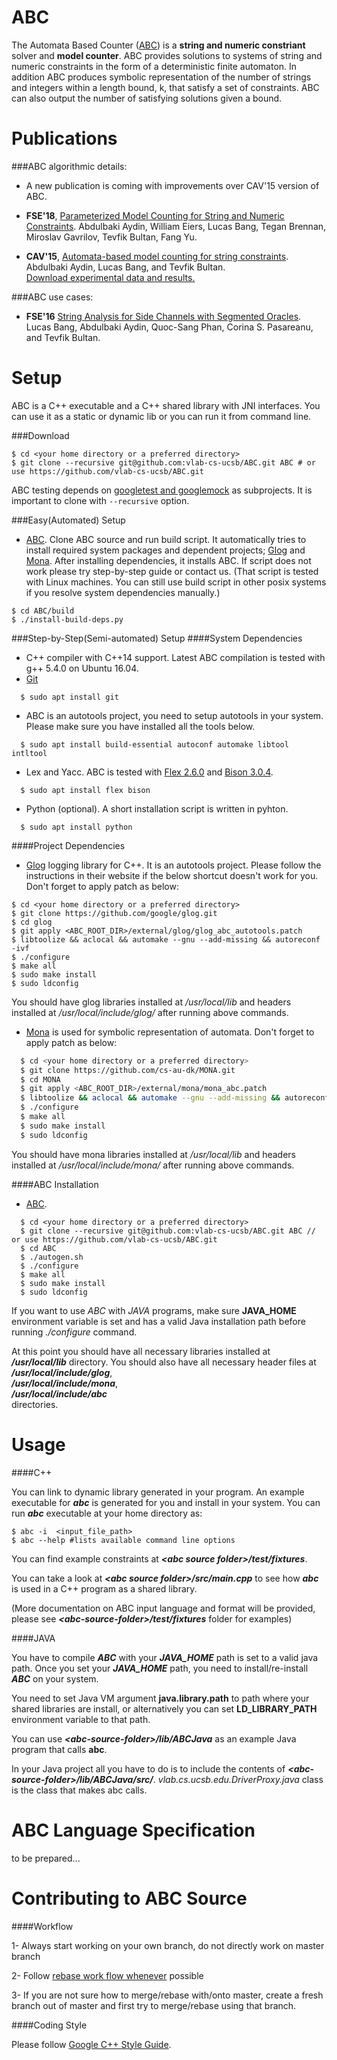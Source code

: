 ABC
============
The Automata Based Counter ([ABC](https://vlab.cs.ucsb.edu/ABC/)) is a **string and numeric constriant** solver and
**model counter**. ABC provides solutions to systems of string and numeric constraints in the form of a deterministic
finite automaton. In addition ABC produces symbolic representation of the number of strings and integers within a length
bound, k, that satisfy a set of constraints. ABC can also output the number of satisfying solutions given a bound.

Publications 
============
###ABC algorithmic details:
- A new publication is coming with improvements over CAV'15 version of ABC.

<!-- - (in submission), [Parameterized Model Counting for String and Numeric Constraints](). Abdulbaki Aydin, Lucas Bang, William Eiers, Tegan Brennan, Miroslav Gavrilov, Tevfik Bultan, and Fang Yu. <br>
[Download experimental data and results.](https://vlab.cs.ucsb.edu/ABC/experimental_data.tar) -->
- **FSE'18**, [Parameterized Model Counting for String and Numeric Constraints](https://dl.acm.org/citation.cfm?doid=3236024.3236064).  Abdulbaki Aydin, William Eiers, Lucas Bang, Tegan Brennan, Miroslav Gavrilov, Tevfik Bultan, Fang Yu.

- **CAV'15**, [Automata-based model counting for string constraints](http://www.cs.ucsb.edu/~baki/publications/cav15.pdf). Abdulbaki Aydin, Lucas Bang, and Tevfik Bultan. <br>
[Download experimental data and results.](https://vlab.cs.ucsb.edu/ABC/)

###ABC use cases:
- **FSE'16** [String Analysis for Side Channels with Segmented Oracles](http://www.cs.ucsb.edu/~baki/publications/fse16.pdf). Lucas Bang, Abdulbaki Aydin, Quoc-Sang Phan, Corina S. Pasareanu, and Tevfik Bultan. 

Setup
============
ABC is a C++ executable and a C++ shared library with JNI interfaces. You can 
use it as a static or dynamic lib or you can run it from command line.

###Download
  
```
$ cd <your home directory or a preferred directory>
$ git clone --recursive git@github.com:vlab-cs-ucsb/ABC.git ABC # or use https://github.com/vlab-cs-ucsb/ABC.git
```
ABC testing depends on [googletest and googlemock](https://github.com/google/googletest) as subprojects. It is important to clone with ``--recursive`` option.

###Easy(Automated) Setup
  - [ABC](https://vlab.cs.ucsb.edu/ABC/). Clone ABC source and run build script. It automatically tries to install required system packages and dependent projects; [Glog](https://github.com/google/glog) and [Mona](http://www.brics.dk/mona/). After installing dependencies, it installs ABC. If script does not work please try step-by-step guide or contact us. (That script is tested with Linux machines. You can still use build script in other posix systems if you resolve system dependencies manually.)
  
  ```
  $ cd ABC/build
  $ ./install-build-deps.py
  ```

###Step-by-Step(Semi-automated) Setup
####System Dependencies
  - C++ compiler with C++14 support. Latest ABC compilation is tested with g++ 5.4.0 on Ubuntu 16.04.
  - [Git](https://git-scm.com/)

  ```
    $ sudo apt install git
  ```
  - ABC is an autotools project, you need to setup autotools in your system. Please make sure you have installed all the tools below.

  ```
    $ sudo apt install build-essential autoconf automake libtool intltool
  ```
  - Lex and Yacc. ABC is tested with [Flex 2.6.0](https://www.gnu.org/software/flex/flex.html) and [Bison 3.0.4](https://www.gnu.org/software/bison/).

  ```
    $ sudo apt install flex bison
  ```

  - Python (optional). A short installation script is written in pyhton.
    
  ```
    $ sudo apt install python
  ```

####Project Dependencies
  - [Glog](https://github.com/google/glog) logging library for C++. It is an autotools project. 
  Please follow the instructions in their website if the below shortcut doesn't work for you. Don't forget to apply patch 
  as below:

  ```
  $ cd <your home directory or a preferred directory>
  $ git clone https://github.com/google/glog.git
  $ cd glog
  $ git apply <ABC_ROOT_DIR>/external/glog/glog_abc_autotools.patch
  $ libtoolize && aclocal && automake --gnu --add-missing && autoreconf -ivf
  $ ./configure
  $ make all
  $ sudo make install
  $ sudo ldconfig
  
  ```
  You should have glog libraries installed at */usr/local/lib* and headers installed at */usr/local/include/glog/* after running above commands. 

  - [Mona](http://www.brics.dk/mona/) is used for symbolic representation of automata. Don't forget to apply patch as below: 

  ```sh
    $ cd <your home directory or a preferred directory>
    $ git clone https://github.com/cs-au-dk/MONA.git
    $ cd MONA
    $ git apply <ABC_ROOT_DIR>/external/mona/mona_abc.patch
    $ libtoolize && aclocal && automake --gnu --add-missing && autoreconf -ivf
    $ ./configure
    $ make all
    $ sudo make install
    $ sudo ldconfig

  ``` 
  You should have mona libraries installed at */usr/local/lib* and headers installed at */usr/local/include/mona/* after running above commands. 


####ABC Installation

  - [ABC](https://vlab.cs.ucsb.edu/ABC/).

  ```
    $ cd <your home directory or a preferred directory>
    $ git clone --recursive git@github.com:vlab-cs-ucsb/ABC.git ABC // or use https://github.com/vlab-cs-ucsb/ABC.git
    $ cd ABC
    $ ./autogen.sh
    $ ./configure
    $ make all
    $ sudo make install
    $ sudo ldconfig
  ```

  If you want to use *ABC* with *JAVA* programs, make sure **JAVA_HOME** environment variable is set and has a valid Java installation path before running *./configure* command. 


  At this point you should have all necessary libraries installed at *__/usr/local/lib__* directory. You should also have all necessary header files at  
  *__/usr/local/include/glog__*,  
  *__/usr/local/include/mona__*,  
  *__/usr/local/include/abc__*  
  directories.

Usage
============

####C++

  You can link to dynamic library generated in your program. An example executable for *__abc__* is generated for you and install in your system. You can run *__abc__* executable at your home directory as:
  
    $ abc -i  <input_file_path>
    $ abc --help #lists available command line options
  
  You can find example constraints at *__&lt;abc source folder&gt;/test/fixtures__*. 
  
  You can take a look at *__&lt;abc source folder&gt;/src/main.cpp__* to see how *__abc__* is used in a C++ program as a shared library. 
  
  (More documentation on ABC input language and format will be provided, please see *__&lt;abc-source-folder&gt;/test/fixtures__* folder for examples)
  
####JAVA

  You have to compile *__ABC__* with your *__JAVA_HOME__* path is set to a valid java path. Once you set your *__JAVA_HOME__* path, you need to install/re-install *__ABC__* on your system. 
  
  You need to set Java VM argument __java.library.path__ to path where your shared libraries are install, or alternatively you can set __LD_LIBRARY_PATH__ environment variable to that path.

  You can use *__&lt;abc-source-folder&gt;/lib/ABCJava__* as an example Java program that calls __abc__.

  In your Java project all you have to do is to include the contents of *__&lt;abc-source-folder&gt;/lib/ABCJava/src/__*. *vlab.cs.ucsb.edu.DriverProxy.java* class is the class that makes abc calls.
  
ABC Language Specification
==========================

to be prepared...

Contributing to ABC Source
==========================

####Workflow

  1- Always start working on your own branch, do not directly work on master branch

  2- Follow [rebase work flow whenever](https://www.atlassian.com/git/tutorials/merging-vs-rebasing) possible

  3- If you are not sure how to merge/rebase with/onto master, create a fresh branch out of master and first try to merge/rebase using that branch.

####Coding Style

  Please follow [Google C++ Style Guide](https://google.github.io/styleguide/cppguide.html).
